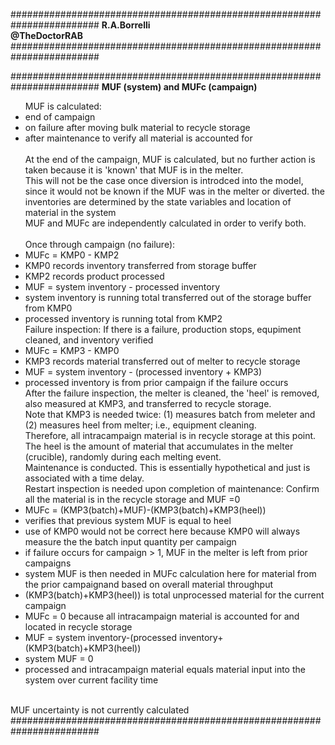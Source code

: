 ########################################################################
**R.A.Borrelli**
<br>
**@TheDoctorRAB**
########################################################################



########################################################################
**MUF (system) and MUFc (campaign)**
<ul>
MUF is calculated:
<li>end of campaign
<li>on failure after moving bulk material to recycle storage
<li>after maintenance to verify all material is accounted for  
<br><br>At the end of the campaign, MUF is calculated, but no further action is taken because it is 'known' that MUF is in the melter.
<br>This will not be the case once diversion is introdced into the model, since it would not be known if the MUF was in the melter or diverted. 
<br<MUF is calculated based on initial and final inventories:
<li>the inventories are determined by the state variables and location of material in the system
<br>MUF and MUFc are independently calculated in order to verify both.
<br><br>Once through campaign (no failure): 
<li>MUFc = KMP0 - KMP2
<li>KMP0 records inventory transferred from storage buffer
<li>KMP2 records product processed
<li>MUF = system inventory - processed inventory
<li>system inventory is running total transferred out of the storage buffer from KMP0
<li>processed inventory is running total from KMP2
<br>Failure inspection: If there is a failure, production stops, equpiment cleaned, and inventory verified
<li>MUFc = KMP3 - KMP0
<li>KMP3 records material transferred out of melter to recycle storage
<li>MUF = system inventory - (processed inventory + KMP3)
<li>processed inventory is from prior campaign if the failure occurs
<br>After the failure inspection, the melter is cleaned, the 'heel' is removed, also measured at KMP3, and transferred to recycle storage.
<br>Note that KMP3 is needed twice: (1) measures batch from meleter and (2) measures heel from melter; i.e., equipment cleaning.
<br>Therefore, all intracampaign material is in recycle storage at this point.
<br>The heel is the amount of material that accumulates in the melter (crucible), randomly during each melting event.
<br>Maintenance is conducted. This is essentially hypothetical and just is associated with a time delay.
<br>Restart inspection is needed upon completion of maintenance: Confirm all the material is in the recycle storage and MUF =0
<li>MUFc = (KMP3(batch)+MUF)-(KMP3(batch)+KMP3(heel))
<li>verifies that previous system MUF is equal to heel
<li>use of KMP0 would not be correct here because KMP0 will always measure the the batch input quantity per campaign
<li>if failure occurs for campaign > 1, MUF in the melter is left from prior campaigns
<li>system MUF is then needed in MUFc calculation here for material from the prior campaignand based on overall material throughput
<li>(KMP3(batch)+KMP3(heel)) is total unprocessed material for the current campaign
<li>MUFc = 0 because all intracampaign material is accounted for and located in recycle storage
<li>MUF = system inventory-(processed inventory+(KMP3(batch)+KMP3(heel))
<li>system MUF = 0 
<li>processed and intracampaign material equals material input into the system over current facility time
</ul>
<br>MUF uncertainty is not currently calculated
########################################################################
